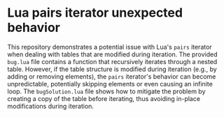 # Lua pairs iterator unexpected behavior

This repository demonstrates a potential issue with Lua's `pairs` iterator when dealing with tables that are modified during iteration.  The provided `bug.lua` file contains a function that recursively iterates through a nested table.  However, if the table structure is modified during iteration (e.g., by adding or removing elements), the `pairs` iterator's behavior can become unpredictable, potentially skipping elements or even causing an infinite loop.  The `bugSolution.lua` file shows how to mitigate the problem by creating a copy of the table before iterating, thus avoiding in-place modifications during iteration.